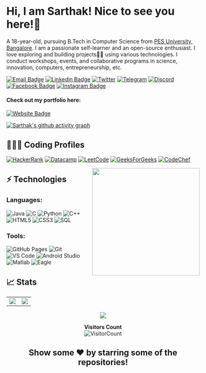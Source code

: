 # Hi, I am Sarthak! Nice to see you here!👋

A 18-year-old, pursuing B.Tech in Computer Science from [PES University, Bangalore](https://www.pes.edu). I am a passionate self-learner and an open-source enthusiast. I love exploring and building projects👨‍💻 using various technologies. I conduct workshops, events, and collaborative programs in science, innovation, computers, entrepreneurship, etc.

[![Email Badge](https://img.shields.io/badge/-Email-c14438?style=flat-square&logo=Gmail&logoColor=white&link=mailto:sskworld9742@gmail.com)](mailto:sskworld9742@gmail.com)
[![Linkedin Badge](https://img.shields.io/badge/-LinkedIn-black?style=flat-square&logo=Linkedin&logoColor=white&link=https://www.linkedin.com/in/sarthakskumar/)](https://www.linkedin.com/in/sarthakskumar/)
[![Twitter](https://img.shields.io/badge/Twitter-1DA1F2?style=flat-square&logo=twitter&logoColor=white)](https://twitter.com/SarthakSKumar2)
[![Telegram](https://img.shields.io/badge/-Telegram-blue?style=flat-square&logo=Telegram&logoColor=white)](https://t.me/sarthakskumar)
[![Discord](https://img.shields.io/badge/-Discord-7289DA?style=flat-square&logo=discord&logoColor=white)](https://discordapp.com/users/907567549410050078)
[![Facebook Badge](https://img.shields.io/badge/-Facebook-blue?style=flat-square&logo=Facebook&logoColor=white&link=https://facebook.com/sarthaks.kumar/)](https://instagram.com/sarthakskumar)
[![Instagram Badge](https://img.shields.io/badge/-Instagram-purple?style=flat-square&logo=instagram&logoColor=white&link=https://instagram.com/sarthakskumar/)](https://instagram.com/sarthakskumar)

#### Check out my portfolio here:

[![Website Badge](https://img.shields.io/badge/-My%20Portfolio-black?style=flat-square&logo=Wordpress&logoColor=white&link=https://sarthakskumar.github.io/)](https://sarthakskumar.github.io/)

[![Sarthak's github activity graph](https://activity-graph.herokuapp.com/graph?username=SarthakSKumar&theme=rogue)](https://github.com/SarthakSKumar/SarthakSKumar)

## 👨🏻‍💻 Coding Profiles

[![HackerRank](https://img.shields.io/badge/-HackerRank-black?style=flat-square&logo=HackerRank&logoColor=white)](https://www.hackerrank.com/sarthakskumar)
[![Datacamp](https://img.shields.io/badge/-DataCamp-2EC866?style=flat-square&logo=DataCamp&logoColor=black)](https://www.datacamp.com/profile/sarthakskumar)
[![LeetCode](https://img.shields.io/badge/-LeetCode-FFA116?style=flat-square&logo=LeetCode&logoColor=black)](https://leetcode.com/sarthakskumar/)
[![GeeksForGeeks](https://img.shields.io/badge/-GeeksForGeeks-05CC47?style=flat-square&logo=GeeksForGeeks&logoColor=black)](https://auth.geeksforgeeks.org/user/sarthakskumar)
[![CodeChef](https://img.shields.io/badge/-CodeChef-5B4638?style=flat-square&logo=CodeChef&logoColor=white)](https://www.codechef.com/users/sarthakskumar)

<img align='right' src="https://user-images.githubusercontent.com/64855541/133657615-ccb22336-f4db-408e-bc30-af7ff09608e7.png" width="280">

## ⚡ Technologies

### Languages:

![Java](https://img.shields.io/badge/-java-E34A86?style=flat-square&logo=java)
![C](https://img.shields.io/badge/-C-00599C?style=flat-square&logo=c)
![Python](https://img.shields.io/badge/-Python-yellow?style=flat-square&logo=Python)
![C++](https://img.shields.io/badge/-C++-00599C?style=flat-square&logo=cplusplus)
![HTML5](https://img.shields.io/badge/-HTML5-E34F26?style=flat-square&logo=html5&logoColor=white)
![CSS3](https://img.shields.io/badge/-CSS3-1572B6?style=flat-square&logo=css3)
![SQL](https://img.shields.io/badge/-SQL-E34A86?style=flat-square&logo=MySQL&logoColor=white)


### Tools:

![GitHub Pages](https://img.shields.io/badge/GitHub-%23327FC7.svg?logo=github&style=flat-square&logoColor=white)
![Git](https://img.shields.io/badge/-Git-black?style=flat-square&logo=git&logoColor=orange)
![VS Code](https://img.shields.io/badge/-VS%20Code-007ACC?style=flat-square&logo=visual-studio-code&logoColor=white)
![Android Studio](https://img.shields.io/badge/-Android%20Studio-green?style=flat-square&logo=Android&logoColor=white)
![Matlab](https://img.shields.io/badge/-Matlab-red?style=flat-square&logo=GitLab&logoColor=white)
![Eagle](https://img.shields.io/badge/-Eagle-orange?style=flat-square&logo=Eagle&logoColor=white)

## 📈 Stats

<table>
<tr>
<td>
<img src="https://github-readme-stats.vercel.app/api?username=SarthakSKumar&include_all_commits=true&count_private=true&show_icons=true&line_height=20&theme=radical"/>
<td><img src="https://github-readme-stats.vercel.app/api/top-langs?username=SarthakSKumar&show_icons=true&locale=en&layout=compact&theme=radical" />
</td>
</tr>
</table>
<p align="center">
<img align="center" src="https://github-readme-streak-stats.herokuapp.com/?user=SarthakSKumar&theme=radical" />
 </p>
 
<div align = "center">
 
**Visitors Count**  
![VisitorCount](https://profile-counter.glitch.me/{SarthakSKumar}/count.svg)
 
## Show some ❤️ by starring some of the repositories!
</div>


